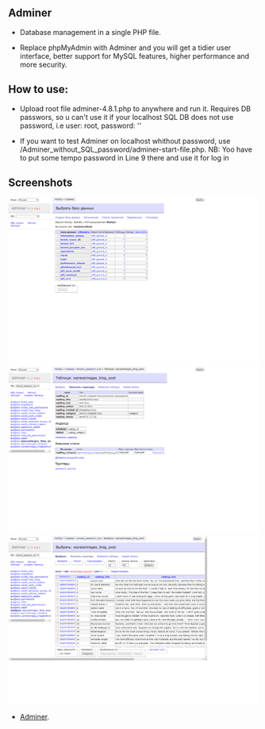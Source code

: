 ## Adminer 
- <p> Database management in a single PHP file. </p>
- <p>Replace phpMyAdmin with Adminer and you will get a tidier user interface, better support for MySQL features, higher performance and more security. </p>

## How to use:
- <p> Upload root file adminer-4.8.1.php to anywhere and run it. Requires DB passwors, so u can't use it if your localhost SQL DB does not use password, i.e user: root, password: ''</p>
- <p> If you want to test Adminer on localhost whithout password, use /Adminer_without_SQL_password/adminer-start-file.php. NB: Yoo have to put some tempo password in Line 9 there and use it for log in </p>

## Screenshots
![Screenshot](Screenshots/1.png)
![Screenshot](Screenshots/2.png)
![Screenshot](Screenshots/3.png)


- [Adminer](https://www.adminer.org/en/).


